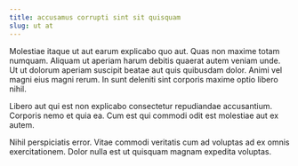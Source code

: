 ```yaml
---
title: accusamus corrupti sint sit quisquam
slug: ut at
---
```


Molestiae itaque ut aut earum explicabo quo aut. Quas non maxime totam numquam. Aliquam ut aperiam harum debitis quaerat autem veniam unde. Ut ut dolorum aperiam suscipit beatae aut quis quibusdam dolor. Animi vel magni eius magni rerum. In sunt deleniti sint corporis maxime optio libero nihil.

Libero aut qui est non explicabo consectetur repudiandae accusantium. Corporis nemo et quia ea. Cum est qui commodi odit est molestiae aut ex autem.

Nihil perspiciatis error. Vitae commodi veritatis cum ad voluptas ad ex omnis exercitationem. Dolor nulla est ut quisquam magnam expedita voluptas.
